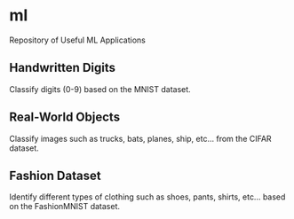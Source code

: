 # ml
Repository of Useful ML Applications

## Handwritten Digits

Classify digits (0-9) based on the MNIST dataset.

## 

## Real-World Objects

Classify images such as trucks, bats, planes, ship, etc... from the CIFAR dataset.

## 

## Fashion Dataset

Identify different types of clothing such as shoes, pants, shirts, etc... based on the FashionMNIST dataset.
